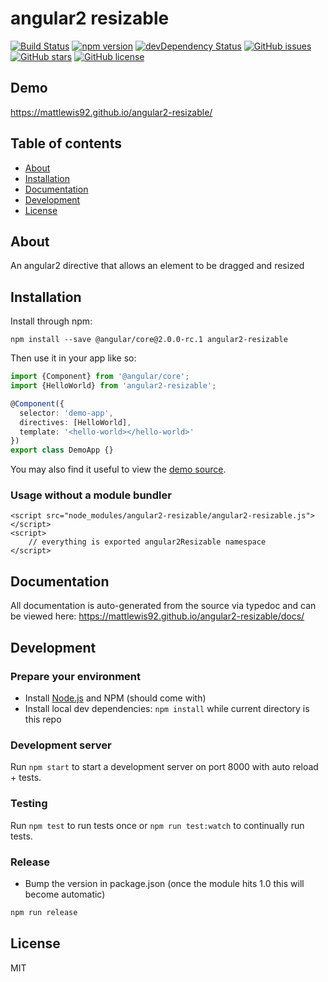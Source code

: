 # angular2 resizable
[![Build Status](https://travis-ci.org/mattlewis92/angular2-resizable.svg?branch=master)](https://travis-ci.org/mattlewis92/angular2-resizable)
[![npm version](https://badge.fury.io/js/angular2-resizable.svg)](http://badge.fury.io/js/angular2-resizable)
[![devDependency Status](https://david-dm.org/mattlewis92/angular2-resizable/dev-status.svg)](https://david-dm.org/mattlewis92/angular2-resizable#info=devDependencies)
[![GitHub issues](https://img.shields.io/github/issues/mattlewis92/angular2-resizable.svg)](https://github.com/mattlewis92/angular2-resizable/issues)
[![GitHub stars](https://img.shields.io/github/stars/mattlewis92/angular2-resizable.svg)](https://github.com/mattlewis92/angular2-resizable/stargazers)
[![GitHub license](https://img.shields.io/badge/license-MIT-blue.svg)](https://raw.githubusercontent.com/mattlewis92/angular2-resizable/master/LICENSE)

## Demo
https://mattlewis92.github.io/angular2-resizable/

## Table of contents

- [About](#about)
- [Installation](#installation)
- [Documentation](#documentation)
- [Development](#development)
- [License](#licence)

## About

An angular2 directive that allows an element to be dragged and resized

## Installation

Install through npm:
```
npm install --save @angular/core@2.0.0-rc.1 angular2-resizable
```

Then use it in your app like so:

```typescript
import {Component} from '@angular/core';
import {HelloWorld} from 'angular2-resizable';

@Component({
  selector: 'demo-app',
  directives: [HelloWorld],
  template: '<hello-world></hello-world>'
})
export class DemoApp {}
```

You may also find it useful to view the [demo source](https://github.com/mattlewis92/angular2-resizable/blob/master/demo/demo.ts).

### Usage without a module bundler
```
<script src="node_modules/angular2-resizable/angular2-resizable.js"></script>
<script>
    // everything is exported angular2Resizable namespace
</script>
```

## Documentation
All documentation is auto-generated from the source via typedoc and can be viewed here:
https://mattlewis92.github.io/angular2-resizable/docs/

## Development

### Prepare your environment
* Install [Node.js](http://nodejs.org/) and NPM (should come with)
* Install local dev dependencies: `npm install` while current directory is this repo

### Development server
Run `npm start` to start a development server on port 8000 with auto reload + tests. 

### Testing
Run `npm test` to run tests once or `npm run test:watch` to continually run tests.

### Release
* Bump the version in package.json (once the module hits 1.0 this will become automatic)
```bash
npm run release
```

## License

MIT
